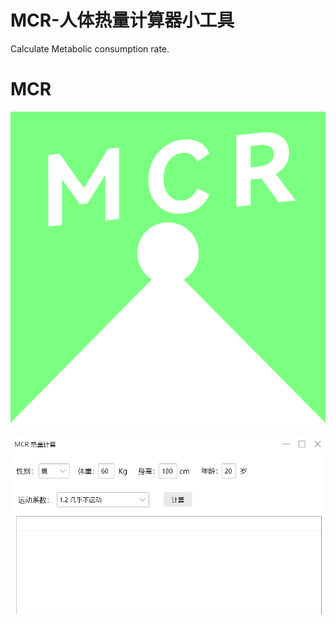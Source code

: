 # MCR-人体热量计算器小工具
Calculate Metabolic consumption rate.

# MCR

![ico](/MCR.png)

![Test01](/test01.png)